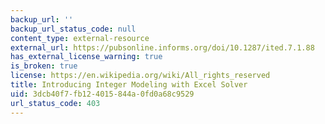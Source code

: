 ```yaml
---
backup_url: ''
backup_url_status_code: null
content_type: external-resource
external_url: https://pubsonline.informs.org/doi/10.1287/ited.7.1.88
has_external_license_warning: true
is_broken: true
license: https://en.wikipedia.org/wiki/All_rights_reserved
title: Introducing Integer Modeling with Excel Solver
uid: 3dcb40f7-fb12-4015-844a-0fd0a68c9529
url_status_code: 403
---
```

